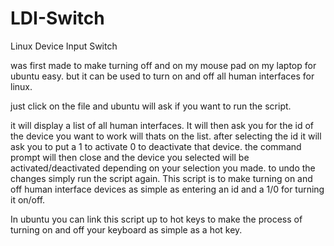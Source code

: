 LDI-Switch
==========

Linux Device Input Switch

was first made to make turning off and on my mouse pad on my laptop for ubuntu easy. but it can be used to turn on and off all human interfaces for linux.

just click on the file and ubuntu will ask if you want to run the script. 

it will display a list of all human interfaces. It will then ask you for the id of the device you want to work will thats on the list. after selecting the id it will ask you to put a 1 to activate 0 to deactivate that device. the command prompt will then close and the device you selected will be activated/deactivated depending on your selection you made. to undo the changes simply run the script again. This script is to make turning on and off human interface devices as simple as entering an id and a 1/0 for turning it on/off. 

In ubuntu you can link this script up to hot keys to make the process of turning on and off your keyboard as simple as a hot key.
